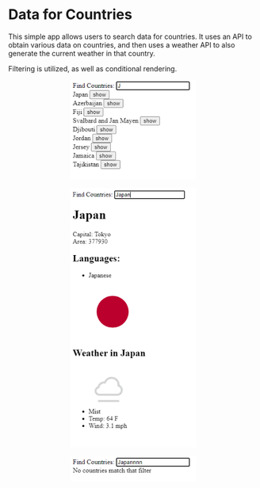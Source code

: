 # Data for Countries

This simple app allows users to search data for countries. It uses an API to obtain various data on countries, and then uses a weather API to also generate the current weather in that country.

Filtering is utilized, as well as conditional rendering.

<p align="center">
  <img width="50%" src="readme.png" alt="app">
</p>
<p align="center">
  <img width="50%" src="readme2.png" alt="app">
</p>
<p align="center">
  <img width="50%" src="readme3.png" alt="app">
</p>
